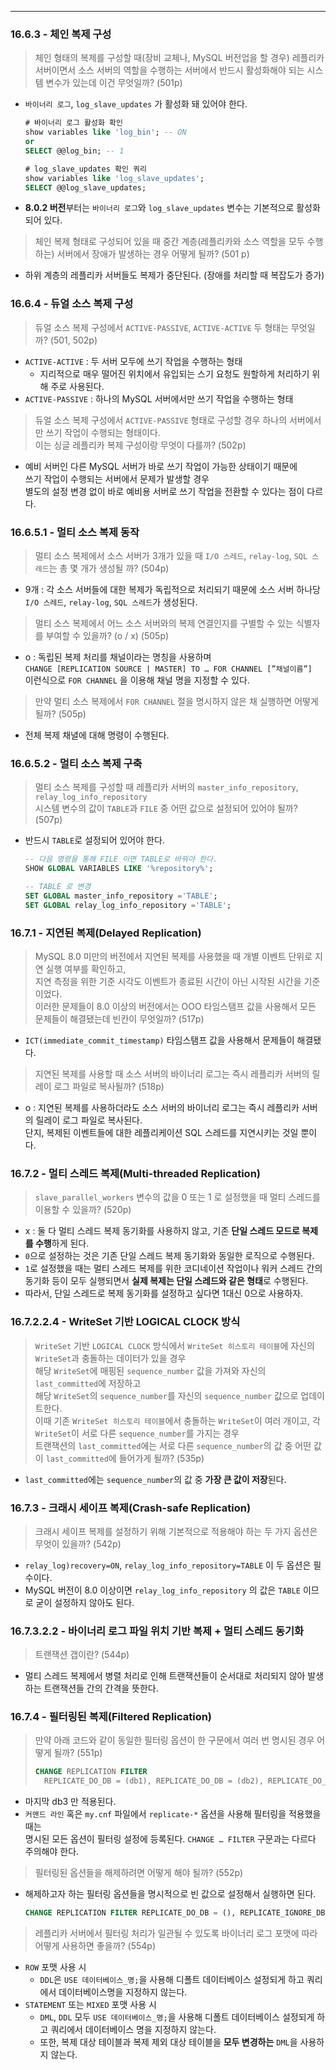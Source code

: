 ---

### 16.6.3 - 체인 복제 구성

> 체인 형태의 복제를 구성할 때(장비 교체나, MySQL 버전업을 할 경우) 레플리카 서버이면서 소스 서버의 역할을 수행하는 서버에서 반드시 활성화해야 되는 시스템 변수가 있는데 이건 무엇일까? (501p)
>
- `바이너리 로그`, `log_slave_updates` 가 활성화 돼 있어야 한다.
  
    ```sql
    # 바이너리 로그 활성화 확인
    show variables like 'log_bin'; -- ON
    or
    SELECT @@log_bin; -- 1
    
    # log_slave_updates 확인 쿼리
    show variables like 'log_slave_updates';
    SELECT @@log_slave_updates;
    ```

- **8.0.2 버전**부터는 `바이너리 로그`와 `log_slave_updates` 변수는 기본적으로 활성화되어 있다.

> 체인 복제 형태로 구성되어 있을 때 중간 계층(레플리카와 소스 역할을 모두 수행하는) 서버에서 장애가 발생하는 경우 어떻게 될까? (501 p)
>
- 하위 계층의 레플리카 서버들도 복제가 중단된다. (장애를 처리할 때 복잡도가 증가)

### 16.6.4 - 듀얼 소스 복제 구성

> 듀얼 소스 복제 구성에서 `ACTIVE-PASSIVE`, `ACTIVE-ACTIVE` 두 형태는 무엇일까? (501, 502p)
>
- `ACTIVE-ACTIVE` : 두 서버 모두에 쓰기 작업을 수행하는 형태
    - 지리적으로 매우 떨어진 위치에서 유입되는 스기 요청도 원할하게 처리하기 위해 주로 사용된다.
- `ACTIVE-PASSIVE` : 하나의 MySQL 서버에서만 쓰기 작업을 수행하는 형태

> 듀얼 소스 복제 구성에서 `ACTIVE-PASSIVE` 형태로 구성할 경우 하나의 서버에서만 쓰기 작업이 수행되는 형태이다. \
> 이는 싱글 레플리카 복제 구성이랑 무엇이 다를까? (502p)
>
- 예비 서버인 다른 MySQL 서버가 바로 쓰기 작업이 가능한 상태이기 때문에 \
쓰기 작업이 수행되는 서버에서 문제가 발생할 경우 \
별도의 설정 변경 없이 바로 예비용 서버로 쓰기 작업을 전환할 수 있다는 점이 다르다.

### 16.6.5.1 - 멀티 소스 복제 동작

> 멀티 소스 복제에서 소스 서버가 3개가 있을 때 `I/O 스레드`, `relay-log`, `SQL 스레드`는 총 몇 개가 생성될 까? (504p)
>
- 9개 : 각 소스 서버들에 대한 복제가 독립적으로 처리되기 때문에 소스 서버 하나당 `I/O 스레드`, `relay-log`, `SQL 스레드`가 생성된다.

> 멀티 소스 복제에서 어느 소스 서버와의 복제 연결인지를 구별할 수 있는 식별자를 부여할 수 있을까? (o / x) (505p)
>
- o : 독립된 복제 처리를 채널이라는 명칭을 사용하며 \
  `CHANGE [REPLICATION SOURCE | MASTER] TO … FOR CHANNEL [”채널이름”]` \
  이런식으로 `FOR CHANNEL` 을 이용해 채널 명을 지정할 수 있다.

> 만약 멀티 소스 복제에서 `FOR CHANNEL` 절을 명시하지 않은 채 실행하면 어떻게 될까? (505p)
>
- 전체 복제 채녈에 대해 명령이 수행된다.

### 16.6.5.2 - 멀티 소스 복제 구축

> 멀티 소스 복제를 구성할 때 레플리카 서버의 `master_info_repository`, `relay_log_info_repository` \
> 시스템 변수의 값이 `TABLE`과 `FILE` 중 어떤 값으로 설정되어 있어야 될까? (507p)
>
- 반드시 `TABLE`로 설정되어 있어야 한다.

    ```sql
    -- 다음 명령을 통해 FILE 이면 TABLE로 바꿔야 한다.
    SHOW GLOBAL VARIABLES LIKE '%repository%';
    
    -- TABLE 로 변경
    SET GLOBAL master_info_repository ='TABLE';
    SET GLOBAL relay_log_info_repository ='TABLE';
    ```


### 16.7.1 - 지연된 복제(Delayed Replication)

> MySQL 8.0 미만의 버전에서 지연된 복제를 사용했을 때 개별 이벤트 단위로 지연 실행 여부를 확인하고, \
> 지연 측정을 위한 기준 시각도 이벤트가 종료된 시간이 아닌 시작된 시간을 기준이었다. \
> 이러한 문제들이 8.0 이상의 버전에서는 OOO 타임스탬프 값을 사용해서 모든 문제들이 해결됐는데 빈칸이 무엇일까? (517p)
>
- `ICT(immediate_commit_timestamp)` 타임스탬프 값을 사용해서 문제들이 해결됐다.

> 지연된 복제를 사용할 때 소스 서버의 바이너리 로그는 즉시 레플리카 서버의 릴레이 로그 파일로 복사될까? (518p)
>
- o : 지연된 복제를 사용하더라도 소스 서버의 바이너리 로그는 즉시 레플리카 서버의 릴레이 로그 파일로 복사된다. \
단지, 복제된 이벤트들에 대한 레플리케이션 SQL 스레드를 지연시키는 것일 뿐이다.

### 16.7.2 - 멀티 스레드 복제(Multi-threaded Replication)

> `slave_parallel_workers` 변수의 값을 0 또는 1 로 설정했을 때 멀티 스레드를 이용할 수 있을까? (520p)
>
- x : 둘 다 멀티 스레드 복제 동기화를 사용하지 않고, 기존 **단일 스레드 모드로 복제를 수행**하게 된다.
- `0`으로 설정하는 것은 기존 단일 스레드 복제 동기화와 동일한 로직으로 수행된다.
- `1`로 설정했을 때는 멀티 스레드 복제를 위한 코디네이션 작업이나 워커 스레드 간의 동기화 등이 모두 실행되면서 **실제 복제는 단일 스레드와 같은 형태**로 수행된다.
- 따라서, 단일 스레드로 복제 동기화를 설정하고 싶다면 1대신 0으로 사용하자.

### 16.7.2.2.4 - WriteSet 기반 LOGICAL CLOCK 방식

> `WriteSet` 기반 `LOGICAL CLOCK` 방식에서 `WriteSet 히스토리 테이블`에 자신의 `WriteSet`과 충돌하는 데이터가 있을 경우 \
> 해당 `WriteSet`에 매핑된 `sequence_number` 값을 가져와 자신의 `last_committed`에 저장하고 \
> 해당 `WriteSet`의 `sequence_number`를 자신의 `sequence_number` 값으로 업데이트한다. \
> 이때 기존 `WriteSet 히스토리 테이블`에서 충돌하는 `WriteSet`이 여러 개이고, 각 `WriteSet`이 서로 다른 `sequence_number`를 가지는 경우 \
> 트랜잭션의 `last_committed`에는 서로 다른 `sequence_number`의 값 중 어떤 값이 `last_committed`에 들어가게 될까? (535p)
>
- `last_committed`에는 `sequence_number`의 값 중 **가장 큰 값이 저장**된다.

### 16.7.3 - 크래시 세이프 복제(Crash-safe Replication)

> 크래시 세이프 복제를 설정하기 위해 기본적으로 적용해야 하는 두 가지 옵션은 무엇이 있을까? (542p)
>
- `relay_log)recovery=ON`, `relay_log_info_repository=TABLE` 이 두 옵션은 필수이다.
- MySQL 버전이 8.0 이상이면 `relay_log_info_repository` 의 값은 `TABLE` 이므로 굳이 설정하지 않아도 된다.

### 16.7.3.2.2 - 바이너리 로그 파일 위치 기반 복제 + 멀티 스레드 동기화

> 트랜잭션 갭이란? (544p)
>
- 멀티 스레드 복제에서 병렬 처리로 인해 트랜잭션들이 순서대로 처리되지 않아 발생하는 트랜잭션들 간의 간격을 뜻한다.

### 16.7.4 - 필터링된 복제(Filtered Replication)

> 만약 아래 코드와 같이 동일한 필터링 옵션이 한 구문에서 여러 번 명시된 경우 어떻게 될까? (551p)
>
>
>```sql
>CHANGE REPLICATION FILTER
>	REPLICATE_DO_DB = (db1), REPLICATE_DO_DB = (db2), REPLICATE_DO_DB = (db3);
>```

- 마지막 db3 만 적용된다.
- `커맨드 라인` 혹은 `my.cnf` 파일에서 `replicate-*` 옵션을 사용해 필터링을 적용했을 때는 \
  명시된 모든 옵션이 필터링 설정에 등록된다. `CHANGE … FILTER` 구문과는 다르다 주의해야 한다.

> 필터링된 옵션들을 해제하려면 어떻게 해야 될까? (552p)
>
- 해제하고자 하는 필터링 옵션들을 명시적으로 빈 값으로 설정해서 실행하면 된다.

    ```sql
    CHANGE REPLICATION FILTER REPLICATE_DO_DB = (), REPLICATE_IGNORE_DB = (), ... ;
    ```


> 레플리카 서버에서 필터링 처리가 일관될 수 있도록 바이너리 로그 포맷에 따라 어떻게 사용하면 좋을까? (554p)
>
- `ROW` 포맷 사용 시
    - `DDL`은 `USE 데이터베이스_명;`을 사용해 디폴트 데이터베이스 설정되게 하고 쿼리에서 데이터베이스명을 지정하지 않는다.
- `STATEMENT` 또는 `MIXED` 포맷 사용 시
    - `DML`, `DDL` 모두 `USE 데이터베이스_명;`을 사용해 디폴트 데이터베이스 설정되게 하고 쿼리에서 데이터베이스 명을 지정하지 않는다.
    - 또한, 복제 대상 테이블과 복제 제외 대상 테이블을 **모두 변경하는** `DML`을 사용하지 않는다.